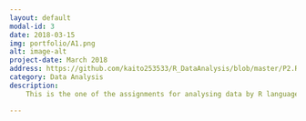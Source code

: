 ```yaml
---
layout: default
modal-id: 3
date: 2018-03-15
img: portfolio/A1.png
alt: image-alt
project-date: March 2018
address: https://github.com/kaito253533/R_DataAnalysis/blob/master/P2.Rmd
category: Data Analysis
description: 
    This is the one of the assignments for analysing data by R language from QUT.<br/>The data set this time are over 4.5 million Uber pickups in New York city from April to September 2014. The data contains Date/Time, latitude, longitude, and a code.<img src="img/project/A1_data.png" class="img-responsive img-centered" alt="image-alt"><br/><h3>The Frequency of the day of week:</h3><p>Firstly, we do the manipulation. In this case, we have 4 seperated csv file, so we use 'rbind' function to combine them together after we read them from csv files. Due to the requirements, we need to get the day of week from 'Date.Time' column, then try to find out which day has the most frequent pickups. As a result, first step is to convert 'Date.Time' column from 'text' format into 'data' format by 'mdy_hms' function. After we got correct format, we can get the day of week by 'wday' function. Finally, we can use 'table' funtion to sum up the freqencies.</p><img src="img/project/A1_process1.png" class="img-responsive img-centered" alt="image-alt"><img src="img/project/A1_process2.png" class="img-responsive img-centered" alt="image-alt"><br/>After these, we can use 'ggplot' to show the bar chart.<img src="img/project/A1_process3.png" class="img-responsive img-centered" alt="image-alt"><img src="img/project/A1_result1.png" class="img-responsive img-centered" alt="image-alt"> <h3>The Frequency of each month:</h3><p>This time, we use 'month' function to get the month from the 'date' column which has been converted by last task. Then, use the same strategy to get the frequencies of each month.</p><img src="img/project/A1_process4.png" class="img-responsive img-centered" alt="image-alt"><img src="img/project/A1_process5.png" class="img-responsive img-centered" alt="image-alt"> <p>Finally, this time use line chart to represent. </p><img src="img/project/A1_result2.png" class="img-responsive img-centered" alt="image-alt"><h3>The Frequency of each hour:</h3><p>Same, this time use 'hour' function to get the hour value.</p><img src="img/project/A1_process6.png" class="img-responsive img-centered" alt="image-alt"><img src="img/project/A1_process7.png" class="img-responsive img-centered" alt="image-alt"><p>Use 'ggplot' to show the visualization.</p><img src="img/project/A1_result3.png" class="img-responsive img-centered" alt="image-alt"><h3>Point plot for all data</h3> <p>Also, we can show these data on a map.</p><img src="img/project/A1_process8.png" class="img-responsive img-centered" alt="image-alt"><img src="img/project/A1_result4.png" class="img-responsive img-centered" alt="image-alt"><h3>Point plot for each day of week</h3><img src="img/project/A1_process9.png" class="img-responsive img-centered" alt="image-alt"><img src="img/project/A1_process10.png" class="img-responsive img-centered" alt="image-alt"><img src="img/project/A1_result5.png" class="img-responsive img-centered" alt="image-alt"><h3>Point plot for each month</h3><img src="img/project/A1_process11.png" class="img-responsive img-centered" alt="image-alt"><img src="img/project/A1_process12.png" class="img-responsive img-centered" alt="image-alt"><img src="img/project/A1_result6.png" class="img-responsive img-centered" alt="image-alt"><h3>Point plot for each hour</h3><img src="img/project/A1_process13.png" class="img-responsive img-centered" alt="image-alt"><img src="img/project/A1_process14.png" class="img-responsive img-centered" alt="image-alt"><img src="img/project/A1_result7.png" class="img-responsive img-centered" alt="image-alt">

---
```

